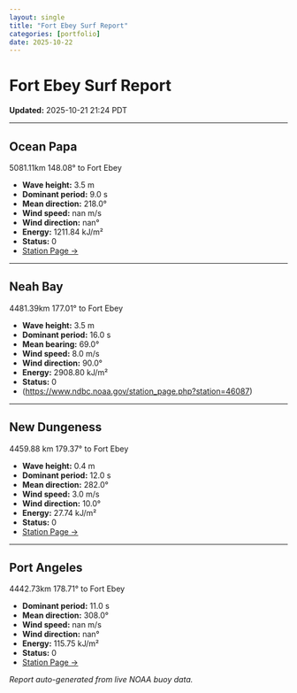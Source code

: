 ```yaml
---
layout: single
title: "Fort Ebey Surf Report"
categories: [portfolio]
date: 2025-10-22
---
```


# Fort Ebey Surf Report
**Updated:** 2025-10-21 21:24 PDT

---

## Ocean Papa 
5081.11km 148.08° to Fort Ebey
- **Wave height:** 3.5 m  
- **Dominant period:** 9.0 s  
- **Mean direction:** 218.0°  
- **Wind speed:** nan m/s  
- **Wind direction:** nan°  
- **Energy:** 1211.84 kJ/m²  
- **Status:** 0  
- [Station Page →](https://www.ndbc.noaa.gov/station_page.php?station=46246)

---

## Neah Bay 
4481.39km 177.01° to Fort Ebey

- **Wave height:** 3.5 m  
- **Dominant period:** 16.0 s  
- **Mean bearing:** 69.0°  
- **Wind speed:** 8.0 m/s  
- **Wind direction:** 90.0°  
- **Energy:** 2908.80 kJ/m²  
- **Status:** 0  
- (https://www.ndbc.noaa.gov/station_page.php?station=46087)

---

## New Dungeness 
4459.88 km 179.37° to Fort Ebey 

- **Wave height:** 0.4 m  
- **Dominant period:** 12.0 s  
- **Mean direction:** 282.0°  
- **Wind speed:** 3.0 m/s  
- **Wind direction:** 10.0°  
- **Energy:** 27.74 kJ/m²  
- **Status:** 0  
- [Station Page →](https://www.ndbc.noaa.gov/station_page.php?station=46088)

---

## Port Angeles 
4442.73km 178.71° to Fort Ebey 
- **Dominant period:** 11.0 s  
- **Mean direction:** 308.0°  
- **Wind speed:** nan m/s  
- **Wind direction:** nan°  
- **Energy:** 115.75 kJ/m²  
- **Status:** 0  
- [Station Page →](https://www.ndbc.noaa.gov/station_page.php?station=46267)

*Report auto-generated from live NOAA buoy data.*
